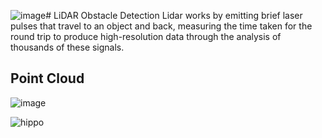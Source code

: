 ![image](https://github.com/user-attachments/assets/741943c3-3f8d-456a-8b72-573e6043126e)# LiDAR Obstacle Detection
Lidar works by emitting brief laser pulses that travel to an object and back, measuring the time taken for the round trip to produce high-resolution data through the analysis of thousands of these signals.

## Point Cloud 
![image](https://github.com/user-attachments/assets/5deaac5e-c03b-4686-8b67-2314bbcbdf0d)


![hippo](https://github.com/user-attachments/assets/47c3e18a-2062-4e62-a294-f097bb7032bc)

